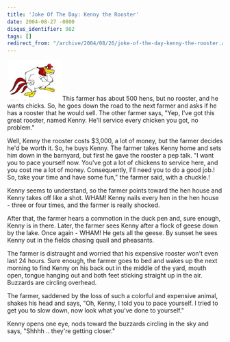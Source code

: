 ```yaml
---
title: 'Joke Of The Day: Kenny the Rooster'
date: 2004-08-27 -0800
disqus_identifier: 982
tags: []
redirect_from: "/archive/2004/08/26/joke-of-the-day-kenny-the-rooster.aspx/"
---
```


![Rooster](/images/rooster.jpg)This farmer has about 500 hens, but no
rooster, and he wants chicks. So, he goes down the road to the next
farmer and asks if he has a rooster that he would sell. The other farmer
says, "Yep, I've got this great rooster, named Kenny. He'll service
every chicken you got, no problem."

Well, Kenny the rooster costs \$3,000, a lot of money, but the farmer
decides he'd be worth it. So, he buys Kenny. The farmer takes Kenny home
and sets him down in the barnyard, but first he gave the rooster a pep
talk. "I want you to pace yourself now. You've got a lot of chickens to
service here, and you cost me a lot of money. Consequently, I'll need
you to do a good job.! So, take your time and have some fun," the farmer
said, with a chuckle.!

Kenny seems to understand, so the farmer points toward the hen house and
Kenny takes off like a shot. WHAM! Kenny nails every hen in the hen
house - three or four times, and the farmer is really shocked.

After that, the farmer hears a commotion in the duck pen and, sure
enough, Kenny is in there. Later, the farmer sees Kenny after a flock of
geese down by the lake. Once again - WHAM! He gets all the geese. By
sunset he sees Kenny out in the fields chasing quail and pheasants.

The farmer is distraught and worried that his expensive rooster won't
even last 24 hours. Sure enough, the farmer goes to bed and wakes up the
next morning to find Kenny on his back out in the middle of the yard,
mouth open, tongue hanging out and both feet sticking straight up in the
air. Buzzards are circling overhead.

The farmer, saddened by the loss of such a colorful and expensive
animal, shakes his head and says, "Oh, Kenny, I told you to pace
yourself. I tried to get you to slow down, now look what you've done to
yourself."

Kenny opens one eye, nods toward the buzzards circling in the sky and
says, "Shhhh .. they're getting closer."

